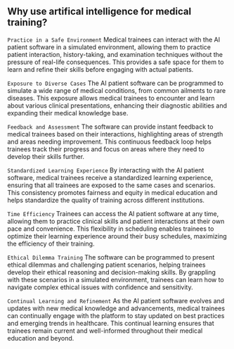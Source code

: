 ## Why use artifical intelligence for medical training?

`Practice in a Safe Environment` Medical trainees can interact with the AI patient software in a simulated environment, allowing them to practice patient interaction, history-taking, and examination techniques without the pressure of real-life consequences. This provides a safe space for them to learn and refine their skills before engaging with actual patients.

`Exposure to Diverse Cases` The AI patient software can be programmed to simulate a wide range of medical conditions, from common ailments to rare diseases. This exposure allows medical trainees to encounter and learn about various clinical presentations, enhancing their diagnostic abilities and expanding their medical knowledge base.

`Feedback and Assessment` The software can provide instant feedback to medical trainees based on their interactions, highlighting areas of strength and areas needing improvement. This continuous feedback loop helps trainees track their progress and focus on areas where they need to develop their skills further.

`Standardized Learning Experience` By interacting with the AI patient software, medical trainees receive a standardized learning experience, ensuring that all trainees are exposed to the same cases and scenarios. This consistency promotes fairness and equity in medical education and helps standardize the quality of training across different institutions.

`Time Efficiency` Trainees can access the AI patient software at any time, allowing them to practice clinical skills and patient interactions at their own pace and convenience. This flexibility in scheduling enables trainees to optimize their learning experience around their busy schedules, maximizing the efficiency of their training.

`Ethical Dilemma Training` The software can be programmed to present ethical dilemmas and challenging patient scenarios, helping trainees develop their ethical reasoning and decision-making skills. By grappling with these scenarios in a simulated environment, trainees can learn how to navigate complex ethical issues with confidence and sensitivity.

`Continual Learning and Refinement` As the AI patient software evolves and updates with new medical knowledge and advancements, medical trainees can continually engage with the platform to stay updated on best practices and emerging trends in healthcare. This continual learning ensures that trainees remain current and well-informed throughout their medical education and beyond.

